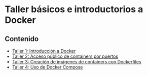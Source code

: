 # Taller básicos e introductorios a Docker

## Contenido

- [ Taller 1: Introducción a Docker ](taller1-introduccion.md)
- [ Taller 2: Acceso público de containers por puertos ](taller2-acceso-puertos.md)
- [ Taller 3: Creación de imágenes de containers con Dockerfiles ](taller3-dockerfiles.md)
- [ Taller 4: Uso de Docker Compose ](taller4-docker-compose.md)

